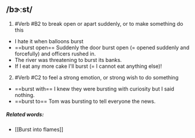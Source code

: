 ## /bɝːst/ 
1. #Verb
#B2
to break open or apart suddenly, or to make something do this

- I hate it when balloons burst
- ==burst open==
Suddenly the door burst open (= opened suddenly and forcefully) and officers rushed in.
- The river was threatening to burst its banks.
- If I eat any more cake I'll burst (= I cannot eat anything else)!

2. #Verb
#C2
to feel a strong emotion, or strong wish to do something

- ==burst with== 
I knew they were bursting with curiosity but I said nothing.
- ==burst to== 
Tom was bursting to tell everyone the news.

##### Related words:
- [[Burst into flames]]